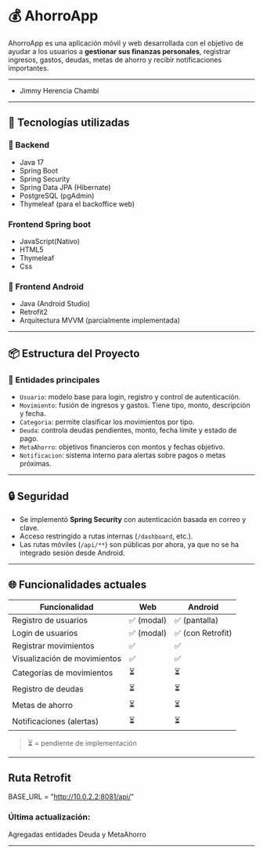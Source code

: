 # 💰 AhorroApp

AhorroApp es una aplicación móvil y web desarrollada con el objetivo de ayudar a los usuarios a **gestionar sus finanzas personales**, registrar ingresos, gastos, deudas, metas de ahorro y recibir notificaciones importantes.

---

- Jimmy Herencia Chambi

---
## 🚀 Tecnologías utilizadas

### 🧠 Backend
- Java 17
- Spring Boot 
- Spring Security
- Spring Data JPA (Hibernate)
- PostgreSQL (pgAdmin)
- Thymeleaf (para el backoffice web)

### Frontend Spring boot
- JavaScript(Nativo)
- HTML5
- Thymeleaf
- Css

### 📱 Frontend Android
- Java (Android Studio)
- Retrofit2
- Arquitectura MVVM (parcialmente implementada)

---

## 📦 Estructura del Proyecto

### 📂 Entidades principales

- `Usuario`: modelo base para login, registro y control de autenticación.
- `Movimiento`: fusión de ingresos y gastos. Tiene tipo, monto, descripción y fecha.
- `Categoria`: permite clasificar los movimientos por tipo.
- `Deuda`: controla deudas pendientes, monto, fecha límite y estado de pago.
- `MetaAhorro`: objetivos financieros con montos y fechas objetivo.
- `Notificacion`: sistema interno para alertas sobre pagos o metas próximas.
<!--
- `UsuarioResponse`: clase auxiliar para respuestas, omitida en backend persistente.
-->

---

## 🔒 Seguridad

- Se implementó **Spring Security** con autenticación basada en correo y clave.
- Acceso restringido a rutas internas (`/dashboard`, etc.).
- Las rutas móviles (`/api/**`) son públicas por ahora, ya que no se ha integrado sesión desde Android.

---

## 🌐 Funcionalidades actuales

| Funcionalidad                      | Web           | Android       |
|-----------------------------------|---------------|----------------|
| Registro de usuarios              | ✅ (modal)     | ✅ (pantalla)   |
| Login de usuarios                 | ✅ (modal)     | ✅ (con Retrofit) |
| Registrar movimientos             | ✅             | ✅              |
| Visualización de movimientos      | ✅             | ✅              |
| Categorías de movimientos         | ⏳             | ⏳              |
| Registro de deudas                | ⏳             | ⏳              |
| Metas de ahorro                   | ⏳             | ⏳              |
| Notificaciones (alertas)          | ⏳             | ⏳              |

> ⏳ = pendiente de implementación

---
## Ruta Retrofit
BASE_URL = "http://10.0.2.2:8081/api/"

### Última actualización: 
Agregadas entidades Deuda y MetaAhorro

---